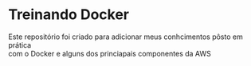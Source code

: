 # Treinando Docker

<p> Este repositório foi criado para adicionar meus conhcimentos pôsto em prática<br>
    com o Docker e alguns dos princiapais componentes da AWS</p>
